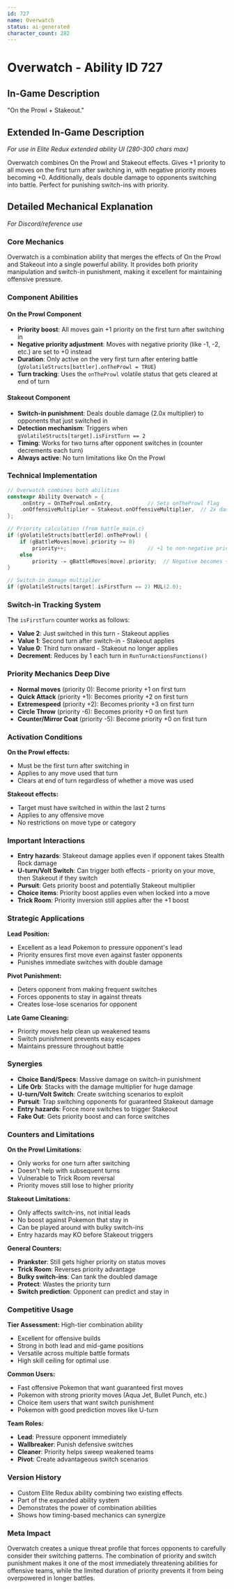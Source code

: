 ```yaml
---
id: 727
name: Overwatch
status: ai-generated
character_count: 282
---
```


# Overwatch - Ability ID 727

## In-Game Description
"On the Prowl + Stakeout."

## Extended In-Game Description
*For use in Elite Redux extended ability UI (280-300 chars max)*

Overwatch combines On the Prowl and Stakeout effects. Gives +1 priority to all moves on the first turn after switching in, with negative priority moves becoming +0. Additionally, deals double damage to opponents switching into battle. Perfect for punishing switch-ins with priority.

## Detailed Mechanical Explanation
*For Discord/reference use*

### Core Mechanics
Overwatch is a combination ability that merges the effects of On the Prowl and Stakeout into a single powerful ability. It provides both priority manipulation and switch-in punishment, making it excellent for maintaining offensive pressure.

### Component Abilities

#### On the Prowl Component
- **Priority boost**: All moves gain +1 priority on the first turn after switching in
- **Negative priority adjustment**: Moves with negative priority (like -1, -2, etc.) are set to +0 instead
- **Duration**: Only active on the very first turn after entering battle (`gVolatileStructs[battler].onTheProwl = TRUE`)
- **Turn tracking**: Uses the `onTheProwl` volatile status that gets cleared at end of turn

#### Stakeout Component  
- **Switch-in punishment**: Deals double damage (2.0x multiplier) to opponents that just switched in
- **Detection mechanism**: Triggers when `gVolatileStructs[target].isFirstTurn == 2`
- **Timing**: Works for two turns after opponent switches in (counter decrements each turn)
- **Always active**: No turn limitations like On the Prowl

### Technical Implementation
```c
// Overwatch combines both abilities
constexpr Ability Overwatch = {
    .onEntry = OnTheProwl.onEntry,           // Sets onTheProwl flag
    .onOffensiveMultiplier = Stakeout.onOffensiveMultiplier,  // 2x damage vs switch-ins
};

// Priority calculation (from battle_main.c)
if (gVolatileStructs[battlerId].onTheProwl) {
    if (gBattleMoves[move].priority >= 0)
        priority++;                          // +1 to non-negative priority
    else
        priority -= gBattleMoves[move].priority;  // Negative becomes +0
}

// Switch-in damage multiplier
if (gVolatileStructs[target].isFirstTurn == 2) MUL(2.0);
```

### Switch-in Tracking System
The `isFirstTurn` counter works as follows:
- **Value 2**: Just switched in this turn - Stakeout applies
- **Value 1**: Second turn after switch-in - Stakeout applies  
- **Value 0**: Third turn onward - Stakeout no longer applies
- **Decrement**: Reduces by 1 each turn in `RunTurnActionsFunctions()`

### Priority Mechanics Deep Dive
- **Normal moves** (priority 0): Become priority +1 on first turn
- **Quick Attack** (priority +1): Becomes priority +2 on first turn
- **Extremespeed** (priority +2): Becomes priority +3 on first turn
- **Circle Throw** (priority -6): Becomes priority +0 on first turn
- **Counter/Mirror Coat** (priority -5): Become priority +0 on first turn

### Activation Conditions
**On the Prowl effects:**
- Must be the first turn after switching in
- Applies to any move used that turn
- Clears at end of turn regardless of whether a move was used

**Stakeout effects:**
- Target must have switched in within the last 2 turns
- Applies to any offensive move
- No restrictions on move type or category

### Important Interactions
- **Entry hazards**: Stakeout damage applies even if opponent takes Stealth Rock damage
- **U-turn/Volt Switch**: Can trigger both effects - priority on your move, then Stakeout if they switch
- **Pursuit**: Gets priority boost and potentially Stakeout multiplier
- **Choice items**: Priority boost applies even when locked into a move
- **Trick Room**: Priority inversion still applies after the +1 boost

### Strategic Applications
**Lead Position:**
- Excellent as a lead Pokemon to pressure opponent's lead
- Priority ensures first move even against faster opponents
- Punishes immediate switches with double damage

**Pivot Punishment:**
- Deters opponent from making frequent switches
- Forces opponents to stay in against threats
- Creates lose-lose scenarios for opponent

**Late Game Cleaning:**
- Priority moves help clean up weakened teams
- Switch punishment prevents easy escapes
- Maintains pressure throughout battle

### Synergies
- **Choice Band/Specs**: Massive damage on switch-in punishment
- **Life Orb**: Stacks with the damage multiplier for huge damage
- **U-turn/Volt Switch**: Create switching scenarios to exploit
- **Pursuit**: Trap switching opponents for guaranteed Stakeout damage
- **Entry hazards**: Force more switches to trigger Stakeout
- **Fake Out**: Gets priority boost and can force switches

### Counters and Limitations
**On the Prowl Limitations:**
- Only works for one turn after switching
- Doesn't help with subsequent turns
- Vulnerable to Trick Room reversal
- Priority moves still lose to higher priority

**Stakeout Limitations:**
- Only affects switch-ins, not initial leads
- No boost against Pokemon that stay in
- Can be played around with bulky switch-ins
- Entry hazards may KO before Stakeout triggers

**General Counters:**
- **Prankster**: Still gets higher priority on status moves
- **Trick Room**: Reverses priority advantage
- **Bulky switch-ins**: Can tank the doubled damage
- **Protect**: Wastes the priority turn
- **Switch prediction**: Opponent can predict and stay in

### Competitive Usage
**Tier Assessment:** High-tier combination ability
- Excellent for offensive builds
- Strong in both lead and mid-game positions  
- Versatile across multiple battle formats
- High skill ceiling for optimal use

**Common Users:**
- Fast offensive Pokemon that want guaranteed first moves
- Pokemon with strong priority moves (Aqua Jet, Bullet Punch, etc.)
- Choice item users that want switch punishment
- Pokemon with good prediction moves like U-turn

**Team Roles:**
- **Lead**: Pressure opponent immediately
- **Wallbreaker**: Punish defensive switches
- **Cleaner**: Priority helps sweep weakened teams
- **Pivot**: Create advantageous switch scenarios

### Version History
- Custom Elite Redux ability combining two existing effects
- Part of the expanded ability system
- Demonstrates the power of combination abilities
- Shows how timing-based mechanics can synergize

### Meta Impact
Overwatch creates a unique threat profile that forces opponents to carefully consider their switching patterns. The combination of priority and switch punishment makes it one of the most immediately threatening abilities for offensive teams, while the limited duration of priority prevents it from being overpowered in longer battles.